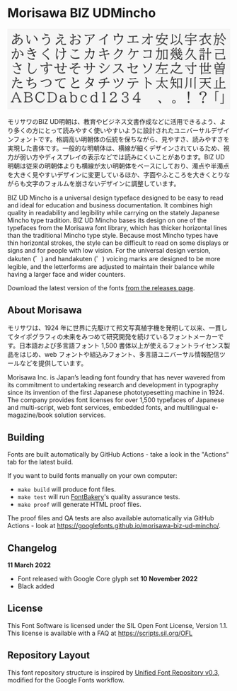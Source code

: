 # Morisawa BIZ UDMincho

![UDMincho](documentation/header.png)
<!--
[![][Fontbakery]](https://googlefonts.github.io/morisawa-biz-ud-mincho/fontbakery/fontbakery-report.html)
[![][Universal]](https://googlefonts.github.io/morisawa-biz-ud-mincho/fontbakery/fontbakery-report.html)
[![][GF Profile]](https://googlefonts.github.io/morisawa-biz-ud-mincho/fontbakery/fontbakery-report.html)
[![][Outline Correctness]](https://googlefonts.github.io/morisawa-biz-ud-mincho/fontbakery/fontbakery-report.html)
[![][Shaping]](https://googlefonts.github.io/morisawa-biz-ud-mincho/fontbakery/fontbakery-report.html)

[Fontbakery]: https://img.shields.io/endpoint?url=https%3A%2F%2Fraw.githubusercontent.com%2Fgooglefonts%2Fmorisawa-biz-ud-mincho%2Fgh-pages%2Fbadges%2Foverall.json
[GF Profile]: https://img.shields.io/endpoint?url=https%3A%2F%2Fraw.githubusercontent.com%2Fgooglefonts%2Fmorisawa-biz-ud-mincho%2Fgh-pages%2Fbadges%2FGoogleFonts.json
[Outline Correctness]: https://img.shields.io/endpoint?url=https%3A%2F%2Fraw.githubusercontent.com%2Fgooglefonts%2Fmorisawa-biz-ud-mincho%2Fgh-pages%2Fbadges%2FOutlineCorrectnessChecks.json
[Shaping]: https://img.shields.io/endpoint?url=https%3A%2F%2Fraw.githubusercontent.com%2Fgooglefonts%2Fmorisawa-biz-ud-mincho%2Fgh-pages%2Fbadges%2FShapingChecks.json
[Universal]: https://img.shields.io/endpoint?url=https%3A%2F%2Fraw.githubusercontent.com%2Fgooglefonts%2Fmorisawa-biz-ud-mincho%2Fgh-pages%2Fbadges%2FUniversal.json
-->
モリサワのBIZ UD明朝は、教育やビジネス文書作成などに活用できるよう、より多くの方にとって読みやすく使いやすいように設計されたユニバーサルデザインフォントです。格調高い明朝体の伝統を保ちながら、見やすさ、読みやすさを実現した書体です。一般的な明朝体は、横線が細くデザインされているため、視力が弱い方やディスプレイの表示などでは読みにくいことがあります。BIZ UD明朝は従来の明朝体よりも横線が太い明朝体をベースにしており、濁点や半濁点を大きく見やすいデザインに変更しているほか、字面やふところを大きくとりながらも文字のフォルムを崩さないデザインに調整しています。

BIZ UD Mincho is a universal design typeface designed to be easy to read and ideal for education and business documentation. It combines high quality in readability and legibility while carrying on the stately Japanese Mincho type tradition. BIZ UD Mincho bases its design on one of the typefaces from the Morisawa font library, which has thicker horizontal lines than the traditional Mincho type style. Because most Mincho types have thin horizontal strokes, the style can be difficult to read on some displays or signs and for people with low vision. For the universal design version, dakuten (゛) and handakuten (゜) voicing marks are designed to be more legible, and the letterforms are adjusted to maintain their balance while having a larger face and wider counters.

Download the latest version of the fonts [from the releases page](https://github.com/googlefonts/morisawa-biz-ud-mincho/releases).

## About Morisawa

モリサワは、1924 年に世界に先駆けて邦文写真植字機を発明して以来、一貫してタイポグラフィの未来をみつめて研究開発を続けているフォントメーカーです。日本語および多言語フォント 1,500 書体以上が使えるフォントライセンス製品をはじめ、web フォントや組込みフォント、多言語ユニバーサル情報配信ツールなどを提供しています。

Morisawa Inc. is Japan’s leading font foundry that has never wavered from its commitment to undertaking research and development in typography since its invention of the first Japanese phototypesetting machine in 1924. The company provides font licenses for over 1,500 typefaces of Japanese and multi-script, web font services, embedded fonts, and multilingual e-magazine/book solution services.


## Building

Fonts are built automatically by GitHub Actions - take a look in the "Actions" tab for the latest build.

If you want to build fonts manually on your own computer:

* `make build` will produce font files.
* `make test` will run [FontBakery](https://github.com/googlefonts/fontbakery)'s quality assurance tests.
* `make proof` will generate HTML proof files.

The proof files and QA tests are also available automatically via GitHub Actions - look at https://googlefonts.github.io/morisawa-biz-ud-mincho/.

## Changelog

**11 March 2022**
- Font released with Google Core glyph set
**10 November 2022**
- Black added


## License

This Font Software is licensed under the SIL Open Font License, Version 1.1.
This license is available with a FAQ at
https://scripts.sil.org/OFL

## Repository Layout

This font repository structure is inspired by [Unified Font Repository v0.3](https://github.com/unified-font-repository/Unified-Font-Repository), modified for the Google Fonts workflow.
